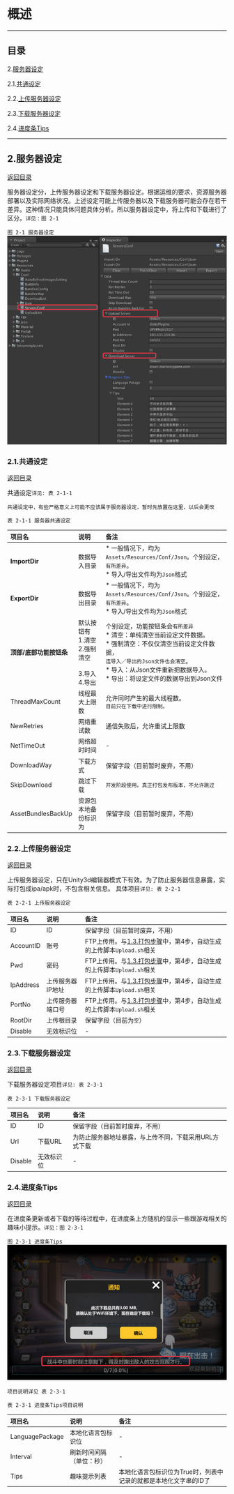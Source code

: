 # 概述

--------------------------------

## 目录

2.[服务器设定](Servers.md#2%E6%9C%8D%E5%8A%A1%E5%99%A8%E8%AE%BE%E5%AE%9A)

2.1.[共通设定](Servers.md#21%E5%85%B1%E9%80%9A%E8%AE%BE%E5%AE%9A)

2.2.[上传服务器设定](Servers.md#22%E4%B8%8A%E4%BC%A0%E6%9C%8D%E5%8A%A1%E5%99%A8%E8%AE%BE%E5%AE%9A)

2.3.[下载服务器设定](Servers.md#23%E4%B8%8B%E8%BD%BD%E6%9C%8D%E5%8A%A1%E5%99%A8%E8%AE%BE%E5%AE%9A)

2.4.[进度条Tips](Servers.md#24%E8%BF%9B%E5%BA%A6%E6%9D%A1tips)

--------------------------------

## 2.服务器设定

[返回目录](README.md#%E7%9B%AE%E5%BD%95)

服务器设定分，上传服务器设定和下载服务器设定。根据运维的要求，资源服务器部署以及实际网络状况。上述设定可能上传服务器以及下载服务器可能会存在若干差异。这种情况只能具体问题具体分析。所以服务器设定中，将上传和下载进行了区分。`详见：图 2-1`

`图 2-1 服务器设定`
![图 2-1](ReadMe/Servers/ServersConf.png)

### 2.1.共通设定

[返回目录](README.md#%E7%9B%AE%E5%BD%95)

共通设定`详见: 表 2-1-1`

`共通设定中，有些严格意义上可能不应该属于服务器设定，暂时先放置在这里，以后会更改`

`表 2-1-1 服务器共通设定`

| 项目名 | 说明 | 备注 |
|:------|:----|:-----|
| <B>ImportDir</B> | 数据导入目录 | * 一般情况下，均为`Assets/Resources/Conf/Json`。个别设定，`有所差异`。<BR/>* 导入/导出文件均为`Json`格式 |
| <B>ExportDir</B> | 数据导出目录 | * 一般情况下，均为`Assets/Resources/Conf/Json`。个别设定，`有所差异`。<BR/> * 导入/导出文件均为`Json`格式 |
| <B>顶部/底部功能按钮条</B> | 默认按钮有 <BR/>1.清空 <BR/>2.强制清空 <BR/><BR/>3.导入 <BR/>4.导出 | 个别设定，功能按钮条会`有所差异` <BR/> * 清空：单纯清空当前设定文件数据。<BR/> * 强制清空：不仅仅清空当前设定文件数据，<BR/>`连导入／导出的Json文件也会清空`。<BR/> * 导入：从Json文件重新把数据导入。<BR/> * 导出：将设定文件的数据导出到Json文件 |
| ThreadMaxCount | 线程最大上限数 | 允许同时产生的最大线程数。<BR/> `目前只在下载中进行限制。` |
| NewRetries | 网络重试数 | 通信失败后，允许重试上限数 |
| NetTimeOut | 网络超时时间 | - |
| DownloadWay | 下载方式 | 保留字段（目前暂时废弃，不用） |
| SkipDownload | 跳过下载 | `开发阶段使用。真正打包发布版本，不允许跳过` |
| AssetBundlesBackUp | 资源包本地备份标识为 | 保留字段（目前暂时废弃，不用） |

### 2.2.上传服务器设定

[返回目录](README.md#%E7%9B%AE%E5%BD%95)

上传服务器设定，只在Unity3d编辑器模式下有效。为了防止服务器信息暴露，实际打包成ipa/apk时，不包含相关信息。
具体项目`详见: 表 2-2-1`

`表 2-2-1 上传服务器设定`

| 项目名 | 说明 | 备注 |
|:------|:----|:-----|
| ID | ID | 保留字段（目前暂时废弃，不用）|
| AccountID | 账号 | FTP上传用。与[1.3.打包步骤](AssetBundle.md#13%E6%89%93%E5%8C%85%E6%AD%A5%E9%AA%A4)中，第4步，自动生成的上传脚本`Upload.sh`相关 |
| Pwd | 密码 | FTP上传用。与[1.3.打包步骤](AssetBundle.md#13%E6%89%93%E5%8C%85%E6%AD%A5%E9%AA%A4)中，第4步，自动生成的上传脚本`Upload.sh`相关 |
| IpAddress | 上传服务器IP地址 | FTP上传用。与[1.3.打包步骤](AssetBundle.md#13%E6%89%93%E5%8C%85%E6%AD%A5%E9%AA%A4)中，第4步，自动生成的上传脚本`Upload.sh`相关 |
| PortNo | 上传服务器端口号 | FTP上传用。与[1.3.打包步骤](AssetBundle.md#13%E6%89%93%E5%8C%85%E6%AD%A5%E9%AA%A4)中，第4步，自动生成的上传脚本`Upload.sh`相关 |
| RootDir | 上传根目录 | 保留字段（目前为`空`）|
| Disable | 无效标识位 | - |

### 2.3.下载服务器设定

[返回目录](README.md#%E7%9B%AE%E5%BD%95)

下载服务器设定项目`详见: 表 2-3-1`

`表 2-3-1 下载服务器设定`

| 项目名 | 说明 | 备注 |
|:------|:----|:-----|
| ID | ID | 保留字段（目前暂时废弃，不用）|
| Url | 下载URL | 为防止服务器地址暴露，与上传不同，下载采用URL方式下载 | 
| Disable | 无效标识位 | - |

### 2.4.进度条Tips

[返回目录](README.md#%E7%9B%AE%E5%BD%95)

在进度条更新或者下载的等待过程中，在进度条上方随机的显示一些跟游戏相关的趣味小提示。`详见：图 2-3-1`

`图 2-3-1 进度条Tips`
![图 2-1](ReadMe/Servers/ProgressTips.png)

`项目说明详见 表 2-3-1`

`表 2-3-1 进度条Tips项目说明`

| 项目名 | 说明 | 备注 |
|:------|:----|:-----|
| LanguagePackage | 本地化语言包标识位 | - |
| Interval | 刷新时间间隔（单位：秒）| - |
| Tips | 趣味提示列表 | 本地化语言包标识位为True时，列表中记录的就都是本地化文字串的ID了 |
